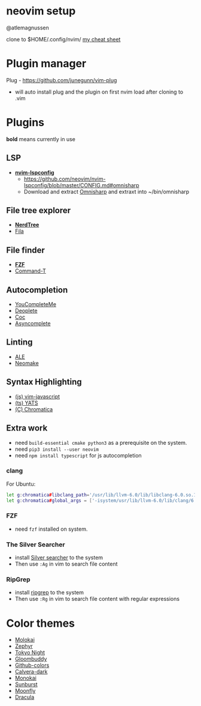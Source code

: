 # neovim setup 
@atlemagnussen

clone to $HOME/.config/nvim/
[my cheat sheet](./cheatsheet.md)
# Plugin manager
Plug - https://github.com/junegunn/vim-plug

- will auto install plug and the plugin  on first nvim load after cloning to .vim

# Plugins
**bold** means currently in use

## LSP
- **[nvim-lspconfig](https://github.com/neovim/nvim-lspconfig)**
    - https://github.com/neovim/nvim-lspconfig/blob/master/CONFIG.md#omnisharp
    - Download and extract [Omnisharp](https://github.com/OmniSharp/omnisharp-roslyn) and extraxt into ~/bin/omnisharp

## File tree explorer
- **[NerdTree](https://github.com/scrooloose/nerdtree)**
- [Fila](https://github.com/lambdalisue/fila.vim)

## File finder
- **[FZF](https://github.com/junegunn/fzf.vim)**
- [Command-T](https://github.com/wincent/command-t)

## Autocompletion
- [YouCompleteMe](https://github.com/ycm-core/YouCompleteMe)
- [Deoplete](https://github.com/Shougo/deoplete.nvim)
- [Coc](https://github.com/neoclide/coc.nvim)
- [Asyncomplete](https://github.com/prabirshrestha/asyncomplete.vim)

## Linting
- [ALE](https://github.com/dense-analysis/ale)
- [Neomake](https://github.com/neomake/neomake)

## Syntax Highlighting
- [(js) vim-javascript](https://github.com/pangloss/vim-javascript)
- [(ts) YATS](https://github.com/HerringtonDarkholme/yats.vim)
- [(C) Chromatica](https://github.com/arakashic/chromatica.nvim)

## Extra work
- need `build-essential cmake python3` as a prerequisite on the system.
- need `pip3 install --user neovim`
- need `npm install typescript` for js autocompletion

### clang
For Ubuntu:
```sh
let g:chromatica#libclang_path='/usr/lib/llvm-6.0/lib/libclang-6.0.so.1'
let g:chromatica#global_args = ['-isystem/usr/lib/llvm-6.0/lib/clang/6.0.0/include']
```
### FZF
- need `fzf` installed on system.

### The Silver Searcher
- install [Silver searcher](https://github.com/ggreer/the_silver_searcher) to the system
- Then use `:Ag` in vim to search file content

### RipGrep
- install [ripgrep](https://github.com/BurntSushi/ripgrep) to the system
- Then use `:Rg` in vim to search file content with regular expressions

# Color themes
- [Molokai](https://github.com/tomasr/molokai)
- [Zephyr](https://github.com/glepnir/zephyr-nvim)
- [Tokyo Night](https://github.com/folke/tokyonight.nvim)
- [Gloombuddy](https://github.com/bkegley/gloombuddy)
- [Github-colors](https://github.com/lourenci/github-colors)
- [Calvera-dark](https://github.com/yashguptaz/calvera-dark.nvim)
- [Monokai](https://github.com/sickill/vim-monokai)
- [Sunburst](https://github.com/sickill/vim-sunburst)
- [Moonfly](https://github.com/bluz71/vim-moonfly-colors)
- [Dracula](https://github.com/dracula/vim)

